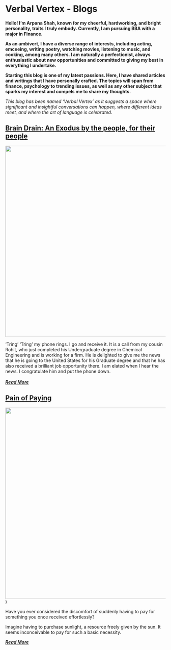 # Verbal Vertex - Blogs

**Hello! I’m Arpana Shah, known for my cheerful, hardworking, and bright personality, traits I truly embody. Currently, I am pursuing BBA with a major in Finance.**

**As an ambivert, I have a diverse range of interests, including acting, emceeing, writing poetry, watching movies, listening to music, and cooking, among many others. I am naturally a perfectionist, always enthusiastic about new opportunities and committed to giving my best in everything I undertake.**

**Starting this blog is one of my latest passions. Here, I have shared articles and writings that I have personally crafted. The topics will span from finance, psychology to trending issues, as well as any other subject that sparks my interest and compels me to share my thoughts.**

*This blog has been named ‘Verbal Vertex’ as it suggests a space where significant and insightful conversations can happen, where different ideas meet, and where the art of language is celebrated.*

## [Brain Drain: An Exodus by the people, for their people](https://arpanaaa.github.io/braindrain) 

<img src="https://github.com/Arpanaaa/Arpanaaa.github.io/assets/159395386/2cabc091-888e-4ed5-a402-454f6c5391f9" width="1000" height="600">

‘Tring’ ‘Tring’ my phone rings. I go and receive it. It is a call from my cousin Rohit, who just completed his Undergraduate degree in Chemical Engineering and is working for a firm. He is delighted to give me the news that he is going to the United States for his Graduate degree and that he has also received a brilliant job opportunity there. I am elated when I hear the news. I congratulate him and put the phone down.
<br>
<br>
***[Read More](https://arpanaaa.github.io/braindrain)***

## [Pain of Paying](https://arpanaaa.github.io/about) 

<img src="https://github.com/Arpanaaa/Arpanaaa.github.io/assets/159395386/ff046ba6-cc9a-41b4-800a-4f645a138cb1" width="1000" height="600">)

Have you ever considered the discomfort of suddenly having to pay for something you once received effortlessly?

Imagine having to purchase sunlight, a resource freely given by the sun. It seems inconceivable to pay for such a basic necessity.

***[Read More](https://arpanaaa.github.io/painofpaying)***
